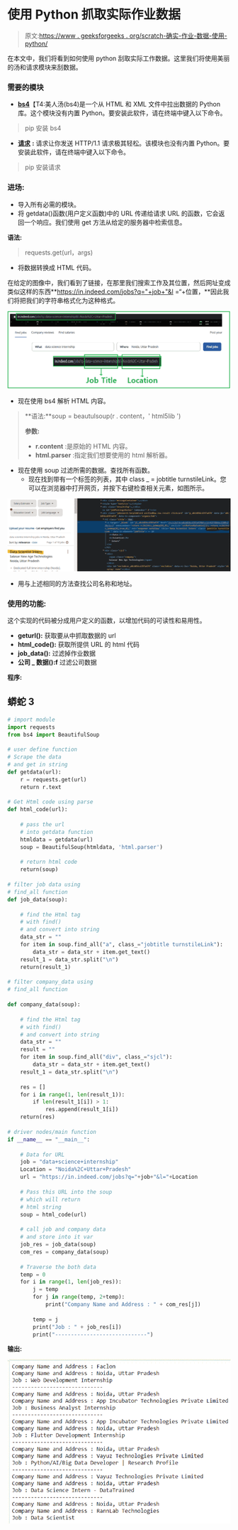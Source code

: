 # 使用 Python 抓取实际作业数据

> 原文:[https://www . geeksforgeeks . org/scratch-确实-作业-数据-使用-python/](https://www.geeksforgeeks.org/scraping-indeed-job-data-using-python/)

在本文中，我们将看到如何使用 python 刮取实际工作数据。这里我们将使用美丽的汤和请求模块来刮数据。

### **需要的模块**

*   [**bs4**](https://www.geeksforgeeks.org/implementing-web-scraping-python-beautiful-soup/)【T4:美人汤(bs4)是一个从 HTML 和 XML 文件中拉出数据的 Python 库。这个模块没有内置 Python。要安装此软件，请在终端中键入以下命令。

> pip 安装 bs4

*   [**请求**](https://www.geeksforgeeks.org/python-requests-tutorial/) **:** 请求让你发送 HTTP/1.1 请求极其轻松。该模块也没有内置 Python。要安装此软件，请在终端中键入以下命令。

> pip 安装请求

### **进场:**

*   导入所有必需的模块。
*   将 getdata()函数(用户定义函数)中的 URL 传递给请求 URL 的函数，它会返回一个响应。我们使用 get 方法从给定的服务器中检索信息。

**语法:**

> requests.get(url，args)

*   将数据转换成 HTML 代码。

在给定的图像中，我们看到了链接，在那里我们搜索工作及其位置，然后网址变成类似这样的东西**https://in.indeed.com/jobs?q="+job+"&l =“+位置，**因此我们将把我们的字符串格式化为这种格式。

![](img/cb55b5399c86c0e531c4be2a0b58744f.png)

*   现在使用 bs4 解析 HTML 内容。

> **语法:**soup = beautulsoup(r . content，' html5lib ')
> 
> **参数:**
> 
> *   **r.content** :是原始的 HTML 内容。
> *   **html.parser** :指定我们想要使用的 html 解析器。

*   现在使用 soup 过滤所需的数据。查找所有函数。
    *   现在找到带有一个标签的列表，其中 class _ = jobtitle turnstileLink。您可以在浏览器中打开网页，并按下右键检查相关元素，如图所示。

![](img/19e4ebcd6a734dcd662943051f8f4f70.png)

*   用与上述相同的方法查找公司名称和地址。

### 使用的功能:

这个实现的代码被分成用户定义的函数，以增加代码的可读性和易用性。

*   **geturl():** 获取要从中抓取数据的 url
*   **html_code():** 获取所提供 URL 的 html 代码
*   **job_data():** 过滤掉作业数据
*   **公司 _ 数据():f** 过滤公司数据

**程序:**

## 蟒蛇 3

```py
# import module
import requests
from bs4 import BeautifulSoup

# user define function
# Scrape the data
# and get in string
def getdata(url):
    r = requests.get(url)
    return r.text

# Get Html code using parse
def html_code(url):

    # pass the url
    # into getdata function
    htmldata = getdata(url)
    soup = BeautifulSoup(htmldata, 'html.parser')

    # return html code
    return(soup)

# filter job data using
# find_all function
def job_data(soup):

    # find the Html tag
    # with find()
    # and convert into string
    data_str = ""
    for item in soup.find_all("a", class_="jobtitle turnstileLink"):
        data_str = data_str + item.get_text()
    result_1 = data_str.split("\n")
    return(result_1)

# filter company_data using
# find_all function

def company_data(soup):

    # find the Html tag
    # with find()
    # and convert into string
    data_str = ""
    result = ""
    for item in soup.find_all("div", class_="sjcl"):
        data_str = data_str + item.get_text()
    result_1 = data_str.split("\n")

    res = []
    for i in range(1, len(result_1)):
        if len(result_1[i]) > 1:
            res.append(result_1[i])
    return(res)

# driver nodes/main function
if __name__ == "__main__":

    # Data for URL
    job = "data+science+internship"
    Location = "Noida%2C+Uttar+Pradesh"
    url = "https://in.indeed.com/jobs?q="+job+"&l="+Location

    # Pass this URL into the soup
    # which will return
    # html string
    soup = html_code(url)

    # call job and company data
    # and store into it var
    job_res = job_data(soup)
    com_res = company_data(soup)

    # Traverse the both data
    temp = 0
    for i in range(1, len(job_res)):
        j = temp
        for j in range(temp, 2+temp):
            print("Company Name and Address : " + com_res[j])

        temp = j
        print("Job : " + job_res[i])
        print("-----------------------------")
```

**输出:**

![](img/4940a0aa9231383ea4e59648ebf18843.png)